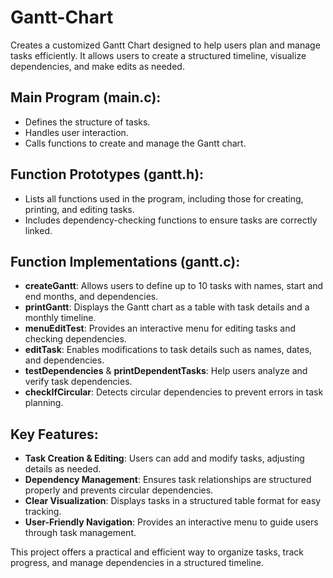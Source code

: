 # Gantt-Chart

Creates a customized Gantt Chart designed to help users plan and manage tasks efficiently. It allows users to create a structured timeline, visualize dependencies, and make edits as needed.

## Main Program (main.c):
- Defines the structure of tasks.
- Handles user interaction.
- Calls functions to create and manage the Gantt chart.

## Function Prototypes (gantt.h):
- Lists all functions used in the program, including those for creating, printing, and editing tasks.
- Includes dependency-checking functions to ensure tasks are correctly linked.

## Function Implementations (gantt.c):
- **createGantt**: Allows users to define up to 10 tasks with names, start and end months, and dependencies.
- **printGantt**: Displays the Gantt chart as a table with task details and a monthly timeline.
- **menuEditTest**: Provides an interactive menu for editing tasks and checking dependencies.
- **editTask**: Enables modifications to task details such as names, dates, and dependencies.
- **testDependencies** & **printDependentTasks**: Help users analyze and verify task dependencies.
- **checkIfCircular**: Detects circular dependencies to prevent errors in task planning.

## Key Features:
- **Task Creation & Editing**: Users can add and modify tasks, adjusting details as needed.
- **Dependency Management**: Ensures task relationships are structured properly and prevents circular dependencies.
- **Clear Visualization**: Displays tasks in a structured table format for easy tracking.
- **User-Friendly Navigation**: Provides an interactive menu to guide users through task management.

This project offers a practical and efficient way to organize tasks, track progress, and manage dependencies in a structured timeline.
